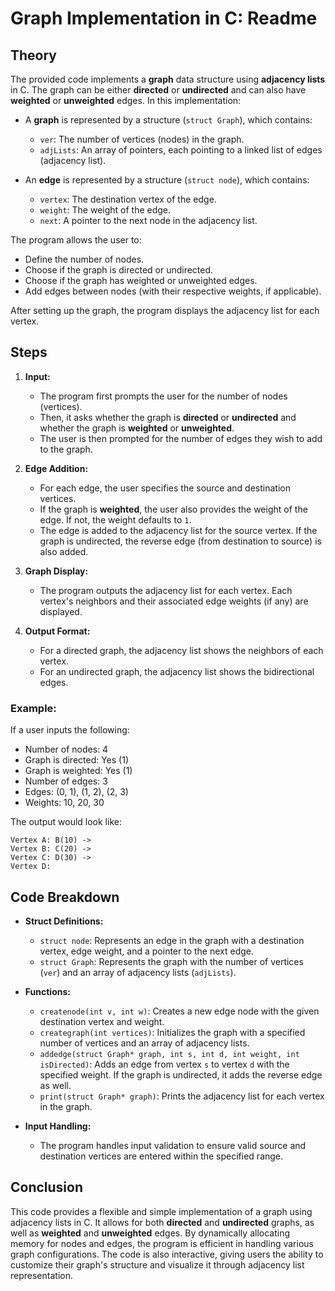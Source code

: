 # Graph Implementation in C: Readme

## Theory

The provided code implements a **graph** data structure using **adjacency lists** in C. The graph can be either **directed** or **undirected** and can also have **weighted** or **unweighted** edges. In this implementation:

- A **graph** is represented by a structure (`struct Graph`), which contains:
  - `ver`: The number of vertices (nodes) in the graph.
  - `adjLists`: An array of pointers, each pointing to a linked list of edges (adjacency list).

- An **edge** is represented by a structure (`struct node`), which contains:
  - `vertex`: The destination vertex of the edge.
  - `weight`: The weight of the edge.
  - `next`: A pointer to the next node in the adjacency list.

The program allows the user to:
- Define the number of nodes.
- Choose if the graph is directed or undirected.
- Choose if the graph has weighted or unweighted edges.
- Add edges between nodes (with their respective weights, if applicable).

After setting up the graph, the program displays the adjacency list for each vertex.

## Steps

1. **Input:**
   - The program first prompts the user for the number of nodes (vertices).
   - Then, it asks whether the graph is **directed** or **undirected** and whether the graph is **weighted** or **unweighted**.
   - The user is then prompted for the number of edges they wish to add to the graph.

2. **Edge Addition:**
   - For each edge, the user specifies the source and destination vertices.
   - If the graph is **weighted**, the user also provides the weight of the edge. If not, the weight defaults to `1`.
   - The edge is added to the adjacency list for the source vertex. If the graph is undirected, the reverse edge (from destination to source) is also added.

3. **Graph Display:**
   - The program outputs the adjacency list for each vertex. Each vertex's neighbors and their associated edge weights (if any) are displayed.

4. **Output Format:**
   - For a directed graph, the adjacency list shows the neighbors of each vertex.
   - For an undirected graph, the adjacency list shows the bidirectional edges.

### Example:

If a user inputs the following:
- Number of nodes: 4
- Graph is directed: Yes (1)
- Graph is weighted: Yes (1)
- Number of edges: 3
- Edges: (0, 1), (1, 2), (2, 3)
- Weights: 10, 20, 30

The output would look like:

```
Vertex A: B(10) -> 
Vertex B: C(20) -> 
Vertex C: D(30) -> 
Vertex D: 
```

## Code Breakdown

- **Struct Definitions:**
  - `struct node`: Represents an edge in the graph with a destination vertex, edge weight, and a pointer to the next edge.
  - `struct Graph`: Represents the graph with the number of vertices (`ver`) and an array of adjacency lists (`adjLists`).

- **Functions:**
  - `createnode(int v, int w)`: Creates a new edge node with the given destination vertex and weight.
  - `creategraph(int vertices)`: Initializes the graph with a specified number of vertices and an array of adjacency lists.
  - `addedge(struct Graph* graph, int s, int d, int weight, int isDirected)`: Adds an edge from vertex `s` to vertex `d` with the specified weight. If the graph is undirected, it adds the reverse edge as well.
  - `print(struct Graph* graph)`: Prints the adjacency list for each vertex in the graph.

- **Input Handling:**
  - The program handles input validation to ensure valid source and destination vertices are entered within the specified range.

## Conclusion

This code provides a flexible and simple implementation of a graph using adjacency lists in C. It allows for both **directed** and **undirected** graphs, as well as **weighted** and **unweighted** edges. By dynamically allocating memory for nodes and edges, the program is efficient in handling various graph configurations. The code is also interactive, giving users the ability to customize their graph's structure and visualize it through adjacency list representation.
